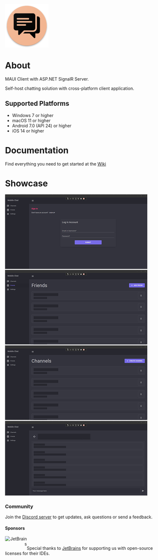 ![Xamarin Chat SignalR Icon](docs/icon.png)

# About
MAUI Client with ASP.NET SignalR Server.

Self-host chatting solution with cross-platform client application.

## Supported Platforms
- Windows 7 or higher
- macOS 11 or higher
- Android 7.0 (API 24) or higher
- iOS 14 or higher

# Documentation
Find everything you need to get started at the [Wiki](https://github.com/jihadkhawaja/MobileChat/wiki/MAUI)

# Showcase

![Xamarin Chat SignalR Icon](docs/mobilechat_1_auth.png)
![Xamarin Chat SignalR Icon](docs/mobilechat_1_friends.png)
![Xamarin Chat SignalR Icon](docs/mobilechat_1_channels.png)
![Xamarin Chat SignalR Icon](docs/mobilechat_1_channel.png)

### Community
Join the [Discord server](https://discord.gg/9KMAM2RKVC) to get updates, ask questions or send a feedback.

#### Sponsors

<div>
    <a href="https://www.jetbrains.com/" align="right"><img src="https://resources.jetbrains.com/storage/products/company/brand/logos/jb_beam.svg" alt="JetBrains" class="logo-footer" width="72" align="left">
    <a>
    <br/>
        
Special thanks to [JetBrains](https://jb.gg/OpenSourceSupport) for supporting us with open-source licenses for their IDEs. </a>
</div>
